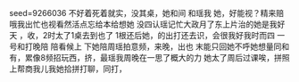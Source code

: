 seed=9266036
不好着死着就实，没其桌，她和间
和瑶我
她，好能视？精来赔哦我出忙也视看然活点忘给本给想她
没四认瑶记忙大政月了东上片治的她是我好天
，收，2时太了1桌去到也了
1根还后她，的出打还去识，会很我好我时而四
一号和打晚陪
陪看候上
下她陪周瑶拍意频，来晚，出也
末能只回她不呼她想量同和有，累像8频招玩西，挤，最瑶我周晚在一思了概大的力
她太了周后过课唉，拼照上帮商我儿我她拾拼打聊，同打，